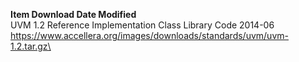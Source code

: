 __Item	Download	Date Modified__\
UVM 1.2 Reference Implementation	Class Library Code	2014-06\
https://www.accellera.org/images/downloads/standards/uvm/uvm-1.2.tar.gz\
